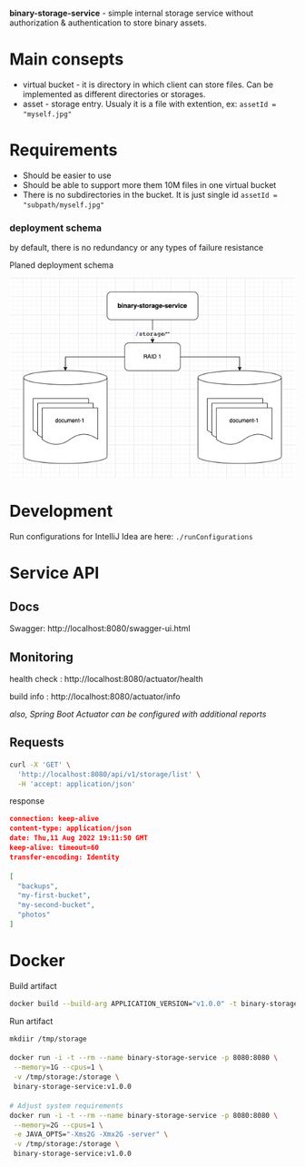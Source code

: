 __binary-storage-service__ - simple internal storage service without authorization & authentication to store binary assets.


# Main consepts
- virtual bucket - it is directory in which client can store files. Can be implemented as different directories or storages.
- asset - storage entry. Usualy it is a file with extention, ex: `assetId = "myself.jpg"`

# Requirements
- Should be easier to use
- Should be able to support more them 10M files in one virtual bucket
- There is no subdirectories in the bucket. It is just single id `assetId = "subpath/myself.jpg"`

### deployment schema
by default, there is no redundancy or any types of failure resistance

Planed deployment schema

![](docs/deployment.drawio.png)

# Development

Run configurations for IntelliJ Idea are here: `./runConfigurations`

# Service API

## Docs

Swagger: http://localhost:8080/swagger-ui.html

## Monitoring

health check : http://localhost:8080/actuator/health

build info : http://localhost:8080/actuator/info

_also, Spring Boot Actuator can be configured with additional reports_

## Requests
```bash
curl -X 'GET' \
  'http://localhost:8080/api/v1/storage/list' \
  -H 'accept: application/json'
```
response
```json
connection: keep-alive
content-type: application/json
date: Thu,11 Aug 2022 19:11:50 GMT
keep-alive: timeout=60
transfer-encoding: Identity

[
  "backups",
  "my-first-bucket",
  "my-second-bucket",
  "photos"
]
```

# Docker

Build artifact

```bash
docker build --build-arg APPLICATION_VERSION="v1.0.0" -t binary-storage-service:v1.0.0 .
```

Run artifact

```bash
mkdiir /tmp/storage

docker run -i -t --rm --name binary-storage-service -p 8080:8080 \
 --memory=1G --cpus=1 \
 -v /tmp/storage:/storage \
 binary-storage-service:v1.0.0
 
# Adjust system requirements
docker run -i -t --rm --name binary-storage-service -p 8080:8080 \
 --memory=2G --cpus=1 \
 -e JAVA_OPTS="-Xms2G -Xmx2G -server" \
 -v /tmp/storage:/storage \
 binary-storage-service:v1.0.0
```
